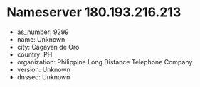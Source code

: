 # Nameserver 180.193.216.213

* as_number: 9299
* name: Unknown
* city: Cagayan de Oro
* country: PH
* organization: Philippine Long Distance Telephone Company
* version: Unknown
* dnssec: Unknown
